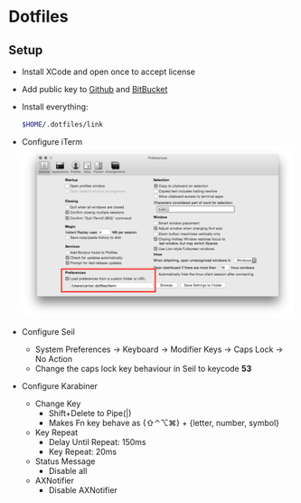 # Dotfiles

## Setup

- Install XCode and open once to accept license

- Add public key to [Github](https://github.com/settings/ssh) and [BitBucket](https://bitbucket.org/account/user/disusered/ssh-keys/)

- Install everything:
    ```bash
    $HOME/.dotfiles/link
    ```

- Configure iTerm
  ![iTerm2 Configuration](https://raw.githubusercontent.com/disusered/dotfiles/docs/images/iterm.png "iTerm2 Configuration")

- Configure Seil
  - System Preferences → Keyboard → Modifier Keys → Caps Lock → No Action
  - Change the caps lock key behaviour in Seil to keycode **53**

- Configure Karabiner
  - Change Key
    - Shift+Delete to Pipe(|)
    - Makes Fn key behave as {⇧⌃⌥⌘} + {letter, number, symbol}
  - Key Repeat
    - Delay Until Repeat: 150ms
    - Key Repeat: 20ms
  - Status Message
    - Disable all
  - AXNotifier
    - Disable AXNotifier
